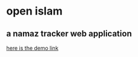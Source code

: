 # open islam

## a namaz tracker web application 
[here is the demo link](https://vagabond-calico-passive.glitch.me)
